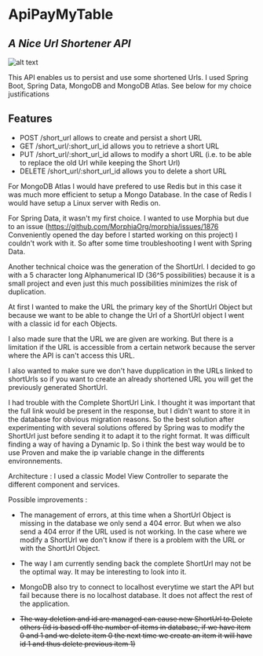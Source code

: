 # ApiPayMyTable
## _A Nice Url Shortener API_

![alt text](https://www.dariawan.com/media/images/tutorial-spring-logo.width-1024.pnghttps://lh3.googleusercontent.com/Gfc33bXjC0auwZHEXqREHblhWEpqmp0f7dG-4dwwG5QDMPvlfwNONzEMFDA0diQVa8SK0A=s170)

This API enables us to persist and use some shortened Urls. I used Spring Boot, Spring Data, MongoDB and MongoDB Atlas. See below for my choice justifications

## Features

- POST /short_url allows to create and persist a short URL
- GET /short_url/:short_url_id allows you to retrieve a short URL
- PUT /short_url/:short_url_id allows to modify a short URL (i.e. to be able to replace the old Url while keeping the Short Url)
- DELETE /short_url/:short_url_id allows you to delete a short URL

For MongoDB Atlas I would have prefered to use Redis but in this case it was much more efficient to setup a Mongo Database. In the case of Redis I would have setup a Linux server with Redis on.

For Spring Data, it wasn't my first choice. I wanted to use Morphia but due to an issue (https://github.com/MorphiaOrg/morphia/issues/1876 Conveniently opened the day before I started working on this project) I couldn't work with it. So after some time troubleshooting I went with Spring Data.

Another technical choice was the generation of the ShortUrl. I decided to go with a 5 character long Alphanumerical ID (36^5 possibilities) because it is a small project and even just this much possibilities minimizes the risk of duplication.

At first I wanted to make the URL the primary key of the ShortUrl Object but because we want to be able to change the Url of a ShortUrl object I went with a classic id for each Objects.

I also made sure that the URL we are given are working. But there is a limitation if the URL is accessible from a certain network because the server where the API is can't access this URL.

I also wanted to make sure we don't have dupplication in the URLs linked to shortUrls so if you want to create an already shortened URL you will get the previously generated ShortUrl.

I had trouble with the Complete ShortUrl Link. I thought it was important that the full link would be present in the response, but I didn't want to store it in the database for obvious migration reasons. So the best solution after experimenting with several solutions offered by Spring was to modify the ShortUrl just before sending it to adapt it to the right format. It was difficult finding a way of having a Dynamic Ip. So i think the best way would be to use Proven and make the ip variable change in the differents environnements.

Architecture :
I used a classic Model View Controller to separate the different component and services.

Possible improvements : 
 - The management of errors, at this time when a ShortUrl Object is missing in the database we only send a 404 error. But when we also send a 404 error if the URL used is not working. In the case where we modify a ShortUrl we don't know if there is a problem with the URL or with the ShortUrl Object.

- The way I am currently sending back the complete ShortUrl may not be the optimal way. It may be interesting to look into it.

- MongoDB also try to connect to localhost everytime we start the API but fail because there is no localhost database. It does not affect the rest of the application.

- ~~The way deletion and id are managed can cause new ShortUrl to Delete others (Id is based off the number of items in database, if we have item 0 and 1 and we delete item 0 the next time we create an item it will have id 1 and thus delete previous item 1)~~
